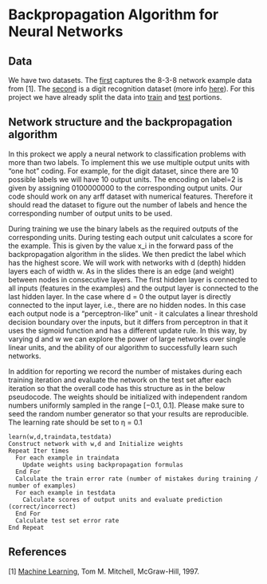 # Backpropagation Algorithm for Neural Networks

## Data

We have two datasets. The [first](https://github.com/kientufts/Backpropagation-algorithm-for-neural-networks/blob/master/838.arff) captures the 8-3-8 network example data from [1]. The [second](https://github.com/kientufts/Backpropagation-algorithm-for-neural-networks/blob/master/optdigits_train.arff) is a digit recognition dataset (more info [here](https://archive.ics.uci.edu/ml/machine-learning-databases/)). For this project we have already split the data into [train](https://github.com/kientufts/Backpropagation-algorithm-for-neural-networks/blob/master/optdigits_train.arff) and [test](https://github.com/kientufts/Backpropagation-algorithm-for-neural-networks/blob/master/optdigits_test.arff) portions.

## Network structure and the backpropagation algorithm

In this prokect we apply a neural network to classification problems with more than two labels. To implement this we use multiple output units with “one hot” coding. For example, for the digit dataset, since there are 10 possible labels we will have 10 output units. The encoding on label=2 is given by assigning 0100000000 to the corresponding output units. Our code should work on any arff dataset with numerical features. Therefore it should read the dataset to figure out the number of labels and hence the corresponding number of output units to be used.

During training we use the binary labels as the required outputs of the corresponding units. During testing each output unit calculates a score for the example. This is given by the value x_i in the forward pass of the backpropagation algorithm in the slides. We then predict the label which has the highest score. We will work with networks with d (depth) hidden layers each of width w. As in the slides there is an edge (and weight) between nodes in consecutive layers. The first hidden layer is connected to all inputs (features in the examples) and the output layer is connected to the last hidden layer. In the case where d = 0 the output layer is directly connected to the input layer, i.e., there are no hidden nodes. In this case each output node is a “perceptron-like” unit - it calculates a linear threshold decision boundary over the inputs, but it differs from perceptron in that it uses the sigmoid function and has a different update rule. In this way, by varying d and w we can explore the power of large networks over single linear units, and the ability of our algorithm to successfully learn such networks.

In addition for reporting we record the number of mistakes during each training iteration and evaluate the network on the test set after each iteration so that the overall code has this structure as in the below pseudocode. The weights should be initialized with independent random numbers uniformly sampled in the range [−0.1, 0.1]. Please make sure to seed the random number generator so that your results are reproducible. The learning rate should be set to η = 0.1

```
learn(w,d,traindata,testdata)
Construct network with w,d and Initialize weights
Repeat Iter times
  For each example in traindata
    Update weights using backpropagation formulas
  End For
  Calculate the train error rate (number of mistakes during training / number of examples)
  For each example in testdata
    Calculate scores of output units and evaluate prediction (correct/incorrect)
  End For
  Calculate test set error rate
End Repeat
```

## References

[1]  [Machine Learning](http://www.cs.cmu.edu/afs/cs.cmu.edu/user/mitchell/ftp/mlbook.html), Tom M. Mitchell, McGraw-Hill, 1997.
